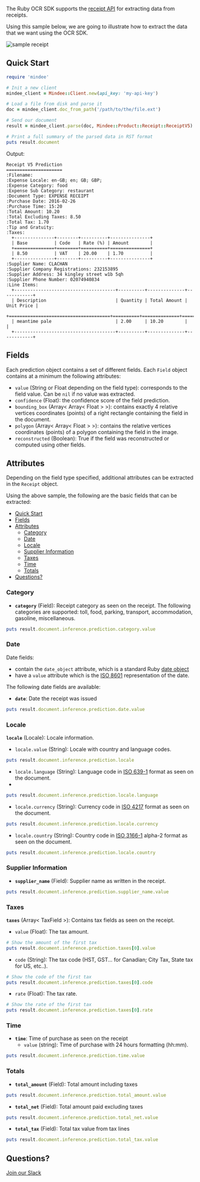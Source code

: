 The Ruby  OCR SDK supports the [receipt API](https://developers.mindee.com/docs/receipt-ocr) for extracting data from receipts.

Using this sample below, we are going to illustrate how to extract the data that we want using the OCR SDK.

![sample receipt](https://raw.githubusercontent.com/mindee/client-lib-test-data/main/receipt/receipt.jpg)

## Quick Start
```ruby
require 'mindee'

# Init a new client
mindee_client = Mindee::Client.new(api_key: 'my-api-key')

# Load a file from disk and parse it
doc = mindee_client.doc_from_path('/path/to/the/file.ext')

# Send our document
result = mindee_client.parse(doc, Mindee::Product::Receipt::ReceiptV5)

# Print a full summary of the parsed data in RST format
puts result.document
```

Output:
```
Receipt V5 Prediction
=====================
:Filename:
:Expense Locale: en-GB; en; GB; GBP;
:Expense Category: food
:Expense Sub Category: restaurant
:Document Type: EXPENSE RECEIPT
:Purchase Date: 2016-02-26
:Purchase Time: 15:20
:Total Amount: 10.20
:Total Excluding Taxes: 8.50
:Total Tax: 1.70
:Tip and Gratuity:
:Taxes:
  +---------------+--------+----------+---------------+
  | Base          | Code   | Rate (%) | Amount        |
  +===============+========+==========+===============+
  | 8.50          | VAT    | 20.00    | 1.70          |
  +---------------+--------+----------+---------------+
:Supplier Name: CLACHAN
:Supplier Company Registrations: 232153895
:Supplier Address: 34 kingley street w1b 5qh
:Supplier Phone Number: 02074940834
:Line Items:
  +--------------------------------------+----------+--------------+------------+
  | Description                          | Quantity | Total Amount | Unit Price |
  +======================================+==========+==============+============+
  | meantime pale                        | 2.00     | 10.20        |            |
  +--------------------------------------+----------+--------------+------------+
```

## Fields
Each prediction object contains a set of different fields.
Each `Field` object contains at a minimum the following attributes:

* `value` (String or Float depending on the field type): corresponds to the field value. Can be `nil` if no value was extracted.
* `confidence` (Float): the confidence score of the field prediction.
* `bounding_box` (Array< Array< Float > >): contains exactly 4 relative vertices coordinates (points) of a right rectangle containing the field in the document.
* `polygon` (Array< Array< Float > >): contains the relative vertices coordinates (points) of a polygon containing the field in the image.
* `reconstructed` (Boolean): True if the field was reconstructed or computed using other fields.


## Attributes
Depending on the field type specified, additional attributes can be extracted in the `Receipt` object.

Using the above sample, the following are the basic fields that can be extracted:

- [Quick Start](#quick-start)
- [Fields](#fields)
- [Attributes](#attributes)
  - [Category](#category)
  - [Date](#date)
  - [Locale](#locale)
  - [Supplier Information](#supplier-information)
  - [Taxes](#taxes)
  - [Time](#time)
  - [Totals](#totals)
- [Questions?](#questions)


### Category
* **`category`** (Field): Receipt category as seen on the receipt.
  The following categories are supported: toll, food, parking, transport, accommodation, gasoline, miscellaneous.

```ruby
puts result.document.inference.prediction.category.value
```


### Date
Date fields:

* contain the `date_object` attribute, which is a standard Ruby [date object](https://ruby-doc.org/stdlib-2.7.1/libdoc/date/rdoc/Date.html)
* have a `value` attribute which is the [ISO 8601](https://en.wikipedia.org/wiki/ISO_8601) representation of the date.

The following date fields are available:

* **`date`**: Date the receipt was issued

```ruby
puts result.document.inference.prediction.date.value
```


### Locale
**`locale`** (Locale): Locale information.

* `locale.value` (String): Locale with country and language codes.
```ruby
puts result.document.inference.prediction.locale
```

* `locale.language` (String): Language code in [ISO 639-1](https://en.wikipedia.org/wiki/ISO_639-1) format as seen on the document.
* 
```ruby
puts result.document.inference.prediction.locale.language
```

* `locale.currency` (String): Currency code in [ISO 4217](https://en.wikipedia.org/wiki/ISO_4217) format as seen on the document.

```ruby
puts result.document.inference.prediction.locale.currency
```

* `locale.country` (String): Country code in [ISO 3166-1](https://en.wikipedia.org/wiki/ISO_3166-1) alpha-2 format as seen on the document.

```ruby
puts result.document.inference.prediction.locale.country
```

### Supplier Information
* **`supplier_name`** (Field): Supplier name as written in the receipt.

```ruby
puts result.document.inference.prediction.supplier_name.value
```


### Taxes
**`taxes`** (Array< TaxField >): Contains tax fields as seen on the receipt.

* `value` (Float): The tax amount.
```ruby
# Show the amount of the first tax
puts result.document.inference.prediction.taxes[0].value
```

* `code` (String): The tax code (HST, GST... for Canadian; City Tax, State tax for US, etc..).
```ruby
# Show the code of the first tax
puts result.document.inference.prediction.taxes[0].code
```

* `rate` (Float): The tax rate.
```ruby
# Show the rate of the first tax
puts result.document.inference.prediction.taxes[0].rate
```

### Time
* **`time`**: Time of purchase as seen on the receipt
    * `value` (string): Time of purchase with 24 hours formatting (hh:mm).

```ruby
puts result.document.inference.prediction.time.value
```

### Totals
* **`total_amount`** (Field): Total amount including taxes

```ruby
puts result.document.inference.prediction.total_amount.value
```

* **`total_net`** (Field): Total amount paid excluding taxes

```ruby
puts result.document.inference.prediction.total_net.value
```

* **`total_tax`** (Field): Total tax value from tax lines

```ruby
puts result.document.inference.prediction.total_tax.value
```

## Questions?
[Join our Slack](https://join.slack.com/t/mindee-community/shared_invite/zt-1jv6nawjq-FDgFcF2T5CmMmRpl9LLptw)
